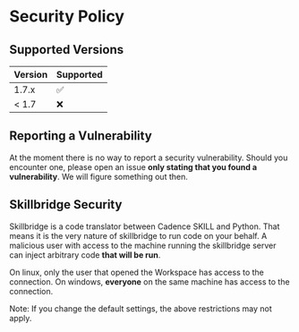 # Security Policy

## Supported Versions


| Version | Supported          |
| ------- | ------------------ |
| 1.7.x   | :white_check_mark: |
| < 1.7   | :x:                |

## Reporting a Vulnerability

At the moment there is no way to report a security vulnerability. Should you encounter one, please open an issue **only stating that you found a vulnerability**. We will figure something out then.

## Skillbridge Security

Skillbridge is a code translator between Cadence SKILL and Python. That means it is the very nature of skillbridge to run code on your behalf.
A malicious user with access to the machine running the skillbridge server can inject arbitrary code **that will be run**.

On linux, only the user that opened the Workspace has access to the connection. On windows, **everyone** on the same machine has access to the connection.

Note: If you change the default settings, the above restrictions may not apply.
